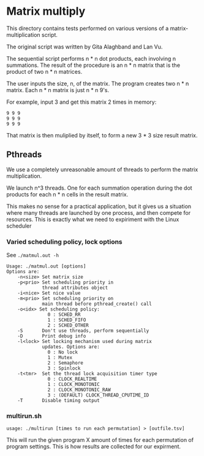 # Matrix multiply

This directory contains tests performed on various versions of
a matrix-multiplication script.

The original script was written by Gita Alaghband and Lan Vu.

The sequential script performs n * n dot products, each involving
n summations. The result of the procedure is an n * n matrix that
is the product of two n * n matrices.

The user inputs the size, n, of the matrix. The program creates
two n * n matrix. Each n * n matrix is just n * n 9's.

For example, input 3 and get this matrix 2 times in memory:

```
9 9 9
9 9 9
9 9 9
```

That matrix is then muliplied by itself, to form a new 3 * 3
size result matrix.


## Pthreads

We use a completely unreasonable amount of threads to perform 
the matrix multiplication.

We launch n^3 threads. One for each summation operation during
the dot products for each n * n cells in the result matrix.

This makes no sense for a practical application, but it gives
us a situation where many threads are launched by one process,
and then compete for resources. This is exactly what we need
to expiriment with the Linux scheduler

### Varied scheduling policy, lock options

See `./matmul.out -h`
```
Usage: ./matmul.out [options]
Options are:
	-n<size> Set matrix size
	-p<prio> Set scheduling priority in
	         thread attributes object
	-i<nice> Set nice value
	-m<prio> Set scheduling priority on
	         main thread before pthread_create() call
	-o<idx> Set scheduling policy:
	           0 : SCHED_RR
	           1 : SCHED_FIFO
	           2 : SCHED_OTHER
	-S       Don't use threads, perform sequentially 
	-D       Print debug info 
	-l<lock> Set locking mechanism used during matrix
	         updates. Options are:
	           0 : No lock
	           1 : Mutex
	           2 : Semaphore
	           3 : Spinlock
	-t<tmr>  Set the thread lock acquisition timer type
	           0 : CLOCK_REALTIME 
	           1 : CLOCK_MONOTONIC 
	           2 : CLOCK_MONOTONIC_RAW 
	           3 : (DEFAULT) CLOCK_THREAD_CPUTIME_ID 
	-T       Disable timing output

```


### multirun.sh

```
usage: ./multirun [times to run each permutation] > [outfile.tsv]
```

This will run the given program X amount of times for each permutation
of program settings. This is how results are collected for our expirment.
